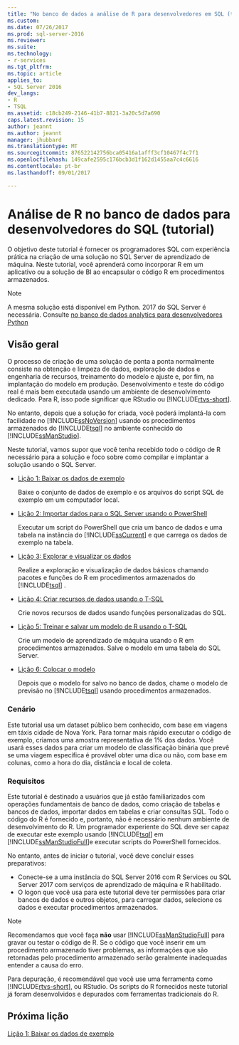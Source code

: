 ```yaml
---
title: "No banco de dados a análise de R para desenvolvedores em SQL (tutorial) | Microsoft Docs"
ms.custom: 
ms.date: 07/26/2017
ms.prod: sql-server-2016
ms.reviewer: 
ms.suite: 
ms.technology:
- r-services
ms.tgt_pltfrm: 
ms.topic: article
applies_to:
- SQL Server 2016
dev_langs:
- R
- TSQL
ms.assetid: c18cb249-2146-41b7-8821-3a20c5d7a690
caps.latest.revision: 15
author: jeannt
ms.author: jeannt
manager: jhubbard
ms.translationtype: MT
ms.sourcegitcommit: 876522142756bca05416a1afff3cf10467f4c7f1
ms.openlocfilehash: 149cafe2595c176bcb3d1f162d1455aa7c4c6616
ms.contentlocale: pt-br
ms.lasthandoff: 09/01/2017

---
```

# <a name="in-database-r-analytics-for-sql-developers-tutorial"></a>Análise de R no banco de dados para desenvolvedores do SQL (tutorial)

O objetivo deste tutorial é fornecer os programadores SQL com experiência prática na criação de uma solução no SQL Server de aprendizado de máquina. Neste tutorial, você aprenderá como incorporar R em um aplicativo ou a solução de BI ao encapsular o código R em procedimentos armazenados.

> [!NOTE]
> 
> A mesma solução está disponível em Python. 2017 do SQL Server é necessária. Consulte [no banco de dados analytics para desenvolvedores Python](../tutorials/sqldev-in-database-python-for-sql-developers.md)

## <a name="overview"></a>Visão geral

O processo de criação de uma solução de ponta a ponta normalmente consiste na obtenção e limpeza de dados, exploração de dados e engenharia de recursos, treinamento do modelo e ajuste e, por fim, na implantação do modelo em produção. Desenvolvimento e teste do código real é mais bem executada usando um ambiente de desenvolvimento dedicado. Para R, isso pode significar que RStudio ou [!INCLUDE[rtvs-short](../../includes/rtvs-short-md.md)].

No entanto, depois que a solução for criada, você poderá implantá-la com facilidade no [!INCLUDE[ssNoVersion](../../includes/ssnoversion-md.md)] usando os procedimentos armazenados do [!INCLUDE[tsql](../../includes/tsql-md.md)] no ambiente conhecido do [!INCLUDE[ssManStudio](../../includes/ssmanstudio-md.md)].

Neste tutorial, vamos supor que você tenha recebido todo o código de R necessário para a solução e foco sobre como compilar e implantar a solução usando o SQL Server.

- [Lição 1: Baixar os dados de exemplo](../tutorials/sqldev-download-the-sample-data.md)

    Baixe o conjunto de dados de exemplo e os arquivos do script SQL de exemplo em um computador local.

- [Lição 2: Importar dados para o SQL Server usando o PowerShell](../r/sqldev-import-data-to-sql-server-using-powershell.md)

    Executar um script do PowerShell que cria um banco de dados e uma tabela na instância do [!INCLUDE[ssCurrent](../../includes/sscurrent-md.md)] e que carrega os dados de exemplo na tabela.

- [Lição 3: Explorar e visualizar os dados](../tutorials/sqldev-explore-and-visualize-the-data.md)

    Realize a exploração e visualização de dados básicos chamando pacotes e funções do R em procedimentos armazenados do [!INCLUDE[tsql](../../includes/tsql-md.md)] .

- [Lição 4: Criar recursos de dados usando o T-SQL](../tutorials/sqldev-create-data-features-using-t-sql.md)

    Crie novos recursos de dados usando funções personalizadas do SQL.
  
-   [Lição 5: Treinar e salvar um modelo de R usando o T-SQL](../r/sqldev-train-and-save-a-model-using-t-sql.md)

    Crie um modelo de aprendizado de máquina usando o R em procedimentos armazenados. Salve o modelo em uma tabela do SQL Server.
  
-   [Lição 6: Colocar o modelo](../tutorials/sqldev-operationalize-the-model.md)

    Depois que o modelo for salvo no banco de dados, chame o modelo de previsão no [!INCLUDE[tsql](../../includes/tsql-md.md)] usando procedimentos armazenados.

### <a name="scenario"></a>Cenário

Este tutorial usa um dataset público bem conhecido, com base em viagens em táxis cidade de Nova York. Para tornar mais rápido executar o código de exemplo, criamos uma amostra representativa de 1% dos dados. Você usará esses dados para criar um modelo de classificação binária que prevê se uma viagem específica é provável obter uma dica ou não, com base em colunas, como a hora do dia, distância e local de coleta.

### <a name="requirements"></a>Requisitos

Este tutorial é destinado a usuários que já estão familiarizados com operações fundamentais de banco de dados, como criação de tabelas e bancos de dados, importar dados em tabelas e criar consultas SQL. Todo o código do R é fornecido e, portanto, não é necessário nenhum ambiente de desenvolvimento do R. Um programador experiente do SQL deve ser capaz de executar este exemplo usando [!INCLUDE[tsql](../../includes/tsql-md.md)] em [!INCLUDE[ssManStudioFull](../../includes/ssmanstudiofull-md.md)]e executar scripts do PowerShell fornecidos.

No entanto, antes de iniciar o tutorial, você deve concluir esses preparativos:

- Conecte-se a uma instância do SQL Server 2016 com R Services ou SQL Server 2017 com serviços de aprendizado de máquina e R habilitado.
- O logon que você usa para este tutorial deve ter permissões para criar bancos de dados e outros objetos, para carregar dados, selecione os dados e executar procedimentos armazenados.

> [!NOTE]
> Recomendamos que você faça **não** usar [!INCLUDE[ssManStudioFull](../../includes/ssmanstudiofull-md.md)] para gravar ou testar o código de R. Se o código que você inserir em um procedimento armazenado tiver problemas, as informações que são retornadas pelo procedimento armazenado serão geralmente inadequadas entender a causa do erro.
> 
> Para depuração, é recomendável que você use uma ferramenta como [!INCLUDE[rtvs-short](../../includes/rtvs-short-md.md)], ou RStudio. Os scripts do R fornecidos neste tutorial já foram desenvolvidos e depurados com ferramentas tradicionais do R.

## <a name="next-lesson"></a>Próxima lição

[Lição 1: Baixar os dados de exemplo](../tutorials/sqldev-download-the-sample-data.md)

